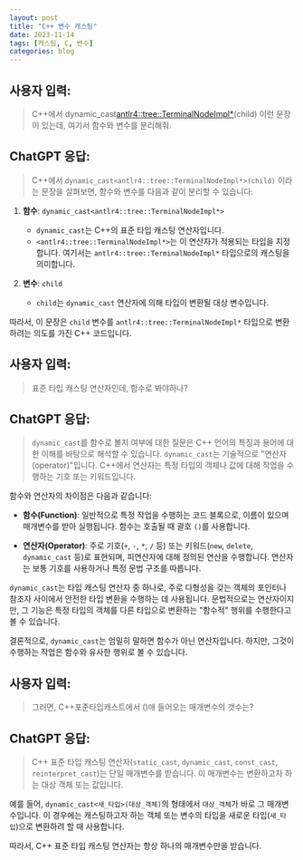 ```yaml
---
layout: post
title: "C++ 변수 캐스팅"
date: 2023-11-14
tags: [캐스팅, C, 변수]
categories: blog
---
```


## 사용자 입력:
> C++에서 dynamic_cast<antlr4::tree::TerminalNodeImpl*>(child) 이런 문장이 있는데, 여기서 함수와 변수를 분리해줘.

## ChatGPT 응답:
> C++에서 `dynamic_cast<antlr4::tree::TerminalNodeImpl*>(child)` 이라는 문장을 살펴보면, 함수와 변수를 다음과 같이 분리할 수 있습니다:

1. **함수**: `dynamic_cast<antlr4::tree::TerminalNodeImpl*>`
   - `dynamic_cast`는 C++의 표준 타입 캐스팅 연산자입니다.
   - `<antlr4::tree::TerminalNodeImpl*>`는 이 연산자가 적용되는 타입을 지정합니다. 여기서는 `antlr4::tree::TerminalNodeImpl*` 타입으로의 캐스팅을 의미합니다.

2. **변수**: `child`
   - `child`는 `dynamic_cast` 연산자에 의해 타입이 변환될 대상 변수입니다.

따라서, 이 문장은 `child` 변수를 `antlr4::tree::TerminalNodeImpl*` 타입으로 변환하려는 의도를 가진 C++ 코드입니다.

## 사용자 입력:
> 표준 타입 캐스팅 연산자인데, 함수로 봐야하나?

## ChatGPT 응답:
> `dynamic_cast`를 함수로 볼지 여부에 대한 질문은 C++ 언어의 특징과 용어에 대한 이해를 바탕으로 해석할 수 있습니다. `dynamic_cast`는 기술적으로 "연산자(operator)"입니다. C++에서 연산자는 특정 타입의 객체나 값에 대해 작업을 수행하는 기호 또는 키워드입니다.

함수와 연산자의 차이점은 다음과 같습니다:

- **함수(Function)**: 일반적으로 특정 작업을 수행하는 코드 블록으로, 이름이 있으며 매개변수를 받아 실행됩니다. 함수는 호출될 때 괄호 `()`를 사용합니다.
  
- **연산자(Operator)**: 주로 기호(`+`, `-`, `*`, `/` 등) 또는 키워드(`new`, `delete`, `dynamic_cast` 등)로 표현되며, 피연산자에 대해 정의된 연산을 수행합니다. 연산자는 보통 기호를 사용하거나 특정 문법 구조를 따릅니다.

`dynamic_cast`는 타입 캐스팅 연산자 중 하나로, 주로 다형성을 갖는 객체의 포인터나 참조자 사이에서 안전한 타입 변환을 수행하는 데 사용됩니다. 문법적으로는 연산자이지만, 그 기능은 특정 타입의 객체를 다른 타입으로 변환하는 "함수적" 행위를 수행한다고 볼 수 있습니다.

결론적으로, `dynamic_cast`는 엄밀히 말하면 함수가 아닌 연산자입니다. 하지만, 그것이 수행하는 작업은 함수와 유사한 행위로 볼 수 있습니다.

## 사용자 입력:
> 그러면, C++포준타입캐스트에서 ()애 들어오는 매개변수의 갯수는?

## ChatGPT 응답:
> C++ 표준 타입 캐스팅 연산자(`static_cast`, `dynamic_cast`, `const_cast`, `reinterpret_cast`)는 단일 매개변수를 받습니다. 이 매개변수는 변환하고자 하는 대상 객체 또는 값입니다. 

예를 들어, `dynamic_cast<새_타입>(대상_객체)`의 형태에서 `대상_객체`가 바로 그 매개변수입니다. 이 경우에는 캐스팅하고자 하는 객체 또는 변수의 타입을 새로운 타입(`새_타입`)으로 변환하려 할 때 사용합니다. 

따라서, C++ 표준 타입 캐스팅 연산자는 항상 하나의 매개변수만을 받습니다.

